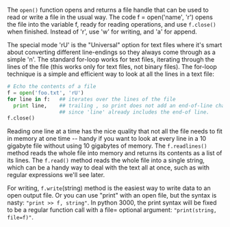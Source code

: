 The `open()` function opens and returns a file handle that can be used to read or write a file in the usual way. The code f = open('name', 'r') opens the file into the variable f, ready for reading operations, and use `f.close()` when finished. Instead of 'r', use 'w' for writing, and 'a' for append. 

The special mode 'rU' is the "Universal" option for text files where it's smart about converting different line-endings so they always come through as a simple 'n'. The standard for-loop works for text files, iterating through the lines of the file (this works only for text files, not binary files). The for-loop technique is a simple and efficient way to look at all the lines in a text file:
    
```python    
# Echo the contents of a file
f = open('foo.txt', 'rU')
for line in f:   ## iterates over the lines of the file
  print line,    ## trailing , so print does not add an end-of-line char
                 ## since 'line' already includes the end-of line.
f.close()
```

Reading one line at a time has the nice quality that not all the file needs to fit in memory at one time -- handy if you want to look at every line in a 10 gigabyte file without using 10 gigabytes of memory. The `f.readlines()` method reads the whole file into memory and returns its contents as a list of its lines. The `f.read()` method reads the whole file into a single string, which can be a handy way to deal with the text all at once, such as with regular expressions we'll see later.

For writing, `f.write`(string) method is the easiest way to write data to an open output file. Or you can use "print" with an open file, but the syntax is nasty: `"print >> f, string"`. In python 3000, the print syntax will be fixed to be a regular function call with a file= optional argument: `"print(string, file=f)"`.
